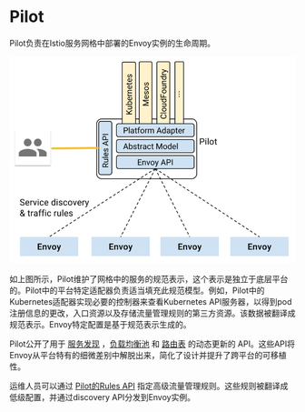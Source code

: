 # Pilot

Pilot负责在Istio服务网格中部署的Envoy实例的生命周期。

![](./img/pilot/PilotAdapters.svg)

如上图所示，Pilot维护了网格中的服务的规范表示，这个表示是独立于底层平台的。Pilot中的平台特定适配器负责适当填充此规范模型。例如，Pilot中的Kubernetes适配器实现必要的控制器来查看Kubernetes API服务器，以得到pod注册信息的更改，入口资源以及存储流量管理规则的第三方资源。该数据被翻译成规范表示。Envoy特定配置是基于规范表示生成的。

Pilot公开了用于 [服务发现][] ，[负载均衡池][] 和 [路由表][] 的动态更新的 API。这些API将Envoy从平台特有的细微差别中解脱出来，简化了设计并提升了跨平台的可移植性。

运维人员可以通过 [Pilot的Rules API](../../reference/config/traffic-rules/index.md) 指定高级流量管理规则。这些规则被翻译成低级配置，并通过discovery API分发到Envoy实例。

[服务发现]: https://lyft.github.io/envoy/docs/configuration/cluster_manager/sds_api.html
[负载均衡池]: https://lyft.github.io/envoy/docs/configuration/cluster_manager/cds.html
[路由表]: https://lyft.github.io/envoy/docs/configuration/http_conn_man/rds.html